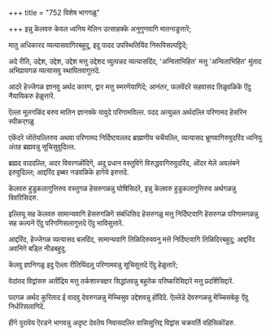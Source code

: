 +++
title = "752 विशेष भागगळु"

+++
इन्नु कॆलवरु केवल ध्वनिय मेलिन उत्साहक्कॆ अनुगुणवागि मातनाडुत्तारॆ;

मातु अधिकारद व्यत्यासवागिरबहुदु, इदु पादद उपस्थितियिंद निरूपिसल्पट्टिदॆ;

अदे रीति, उद्देश, उद्देश, उद्देश मत्तु उद्देशद व्युत्पन्नद व्यत्यासदिंद, 'अन्विताभिहित' मत्तु 'अन्विताभिहित' मुंताद अभिप्रायगळ व्यत्यासवु स्थापितवागुत्तदॆ.

आदरॆ हॆज्जॆगळ ज्ञानवु अर्थद कारण, द्वार मत्तु स्मरणॆयागिदॆ; आनंतर, फलवॆंदरॆ सहवासद तिळुवळिकॆ ऎंदु नैयायिकरु हेळुत्तारॆ.

ऎल्ला मूलगळिंद बरुव मातिन ज्ञानक्कॆ यावुदे परिणामविल्ल. पदद अत्युन्नत अर्थदल्लि परिणामद हॆसरिन स्पीकर्‌गळु

एकॆंदरॆ जॊतॆयल्लिरुव अथवा परिणामद निर्दिष्टवल्लद ब्राह्मणीय चर्चॆयल्लि, व्यत्यासद भ्रूणवागिरुवुदरिंद ध्वनियु अंतह ब्रह्मवन्नु सूचिसुवुदिल्ल.

ब्रह्मद वाददल्लि, अदर विवरगळॊंदिगॆ, अदु प्रधान वस्तुविगॆ विरुद्धवागिरुवुदरिंद, ऒंदर मेलॆ अवलंबनॆ इरुवुदिल्ल; आद्दरिंद इब्बर नडवळिकॆ हागॆये इरुत्तदॆ.

कॆलवरु हुडुकलागुत्तिरुव वस्तुगळ हॆसरुगळन्नु घोषिसिदरॆ, इन्नु कॆलवरु हुडुकलागुत्तिरुव अर्थगळन्नु विवरिसिदरु.

इल्लियू सह कॆलवरु सामान्यवागि हॆसरुगळिगॆ संबंधिसिद हॆसरुगळु मत्तु निर्दिष्टवागि हॆसरुगळ परिणामगळन्नु सह कल्पनॆ ऎंदु परिगणिसलागुत्तदॆ ऎंदु भाविसुत्तारॆ.

आद्दरिंद, हॆज्जॆगळ व्यत्यासद बलदिंद, सामान्यवागि तिळिदिरुववनु मत्तॆ निर्दिष्टवागि तिळिदिरबहुदु; आद्दरिंद अवनिगॆ बड्ति नीडबहुदु.

कॆलवु ज्ञानिगळु इदु ऎल्ला रीतियिंदलू परिणामवन्नु सूचिसुत्तदॆ ऎंदु हेळुत्तारॆ;

वेदांतद विद्वांसरु अतींद्रिय मत्तु तर्कशास्त्रज्ञर सिद्धांतवन्नु बहुतेक परिष्करिसिद्दारॆ मत्तु प्रदर्शिसिद्दारॆ.

पदगळ अर्थद कुरिताद ई वादवु देवरुगळन्नु मॆच्चिसुव उद्देशवन्नु हॊंदिदॆ. ऎल्लॆडॆ देवरुगळन्नु मॆच्चिसबेकु ऎंदु निर्धरिसलागिदॆ.

हीगॆ पुरावॆय ऎरडने भागवन्नु अदृष्ट देवतॆय निवासदल्लि वासिसुत्तिद्द विद्वांस चक्रवर्ति वहिसिकॊंडरु.

